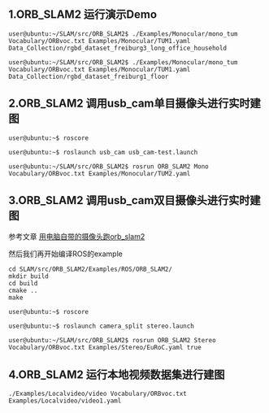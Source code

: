 ## 1.ORB_SLAM2 运行演示Demo

```
user@ubuntu:~/SLAM/src/ORB_SLAM2$ ./Examples/Monocular/mono_tum Vocabulary/ORBvoc.txt Examples/Monocular/TUM1.yaml Data_Collection/rgbd_dataset_freiburg3_long_office_household
```

```
user@ubuntu:~/SLAM/src/ORB_SLAM2$ ./Examples/Monocular/mono_tum Vocabulary/ORBvoc.txt Examples/Monocular/TUM1.yaml Data_Collection/rgbd_dataset_freiburg1_floor
```

## 2.ORB_SLAM2 调用usb_cam单目摄像头进行实时建图

```
user@ubuntu:~$ roscore
```

```
user@ubuntu:~$ roslaunch usb_cam usb_cam-test.launch
```

```
user@ubuntu:~/SLAM/src/ORB_SLAM2$ rosrun ORB_SLAM2 Mono Vocabulary/ORBvoc.txt Examples/Monocular/TUM2.yaml
```

## 3.ORB_SLAM2 调用usb_cam双目摄像头进行实时建图

参考文章 [用电脑自带的摄像头跑orb_slam2](https://zhuanlan.zhihu.com/p/29629824)

然后我们再开始编译ROS的example

```text
cd SLAM/src/ORB_SLAM2/Examples/ROS/ORB_SLAM2/
mkdir build
cd build
cmake ..
make 
```

```
user@ubuntu:~$ roscore
```

```
user@ubuntu:~$ roslaunch camera_split stereo.launch
```

```
user@ubuntu:~/SLAM/src/ORB_SLAM2$ rosrun ORB_SLAM2 Stereo Vocabulary/ORBvoc.txt Examples/Stereo/EuRoC.yaml true
```

## 4.ORB_SLAM2 运行本地视频数据集进行建图

```
./Examples/Localvideo/video Vocabulary/ORBvoc.txt Examples/Localvideo/video1.yaml
```

